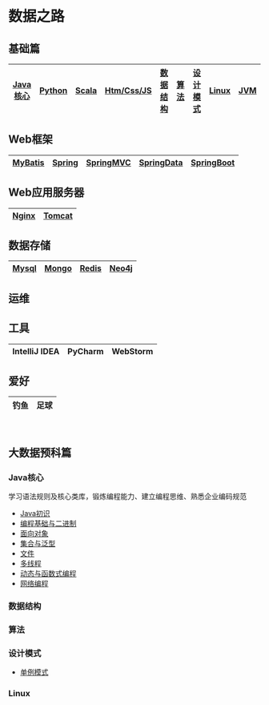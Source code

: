 # 数据之路

## 基础篇
|[Java核心](#Java核心)|[Python]()|[Scala]()|[Htm/Css/JS]()|[数据结构](#数据结构)|[算法](#算法)|[设计模式](#设计模式)|[Linux](#Linux)|[JVM](#JVM)|
|:----:|:----:|:----:|:----:|:----:|:----:|:----:|:----:|:----:|

## Web框架
|[MyBatis]()|[Spring]()|[SpringMVC]()|[SpringData]()|[SpringBoot]()|
|:----:|:----:|:----:|:----:|:----:|

## Web应用服务器
|[Nginx]()|[Tomcat]()|
|:----:|:----:|

## 数据存储
|[Mysql]()|[Mongo]()|[Redis]()|[Neo4j]()|
|:----:|:----:|:----:|:----:|

## 运维

## 工具
|IntelliJ IDEA|PyCharm|WebStorm|
|:----:|:----:|:----:|

## 爱好  
|钓鱼|足球|  
|:----:|:----:|



<!-- ## 大数据框架  
|![hadoop](images/s1-hadoop-36.png)|![hive](images/s1-hive-36.png)|![hbase](images/s1-hbase-36.png)|![sqoop](images/s1-sqoop-36.png)|![flume](images/s1-flume-36.png)|![oozie](images/s1-oozie-36.png)|![kafka](images/s1-kafka-36.png)|![spark](images/s1-spark-36.png)|![zookeeperx](images/s1-zk-36.png)|![flink](images/s1-flink-36.png)|
|:----:|:----:|:----:|:----:|:----:|:----:|:----:|:----:|:----:|:----:|
|[Hadoop]()|[Hive]()|HBase|Sqoop|Flume|Oozie|Kafka|Spark|[Zookeeper]()|Flink| -->


 

<br/>

## 大数据预科篇

### Java核心
学习语法规则及核心类库，锻炼编程能力、建立编程思维、熟悉企业编码规范
* [Java初识](javaSE/初识.md)
* [编程基础与二进制](files/javaSE/语言基础.md)
* [面向对象](files/javaSE/面向对象编程.md)
* [集合与泛型]()
* [文件]()
* [多线程]()
* [动态与函数式编程]()
* [网络编程]()

### 数据结构

### 算法


### 设计模式
* [单例模式](files/designPattern/单例模式.md)

### Linux